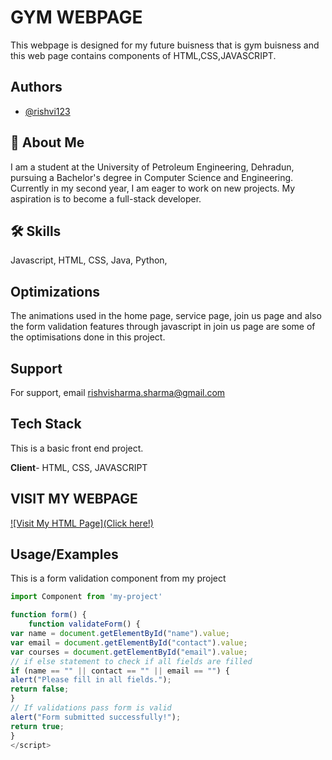 # GYM WEBPAGE

This webpage is designed for my future buisness that is gym buisness and this web page contains components of HTML,CSS,JAVASCRIPT.



## Authors

- [@rishvi123](https://www.github.com/rishvi123)


## 🚀 About Me
I am a student at the University of Petroleum Engineering, Dehradun, pursuing a Bachelor's degree in Computer Science and Engineering. Currently in my second year, I am eager to work on new projects. My aspiration is to become a full-stack developer. 


## 🛠 Skills
Javascript, HTML, CSS, Java, Python,


## Optimizations

The animations used in the home page, service page, join us page and also the form validation features through javascript in join us page are some of the optimisations done in this project.



## Support

For support, email rishvisharma.sharma@gmail.com


## Tech Stack

This is a basic front end project.

**Client**- HTML, CSS, JAVASCRIPT

## VISIT MY WEBPAGE

[![Visit My HTML Page](Click here!)](https://rishvi123.github.io/Webtech_project/home_page.html)



## Usage/Examples
This is a form validation component from my project

```javascript
import Component from 'my-project'

function form() {
    function validateForm() {
var name = document.getElementById("name").value;
var email = document.getElementById("contact").value;
var courses = document.getElementById("email").value;
// if else statement to check if all fields are filled
if (name == "" || contact == "" || email == "") {
alert("Please fill in all fields.");
return false;
}
// If validations pass form is valid
alert("Form submitted successfully!");
return true;
}
</script>



